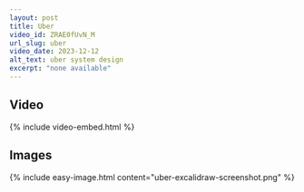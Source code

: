 ```yaml
---
layout: post
title: Uber
video_id: ZRAE0fUvN_M
url_slug: uber
video_date: 2023-12-12
alt_text: uber system design
excerpt: "none available"
---
```



## Video

{% include video-embed.html %}


## Images

{% include easy-image.html content="uber-excalidraw-screenshot.png" %}

